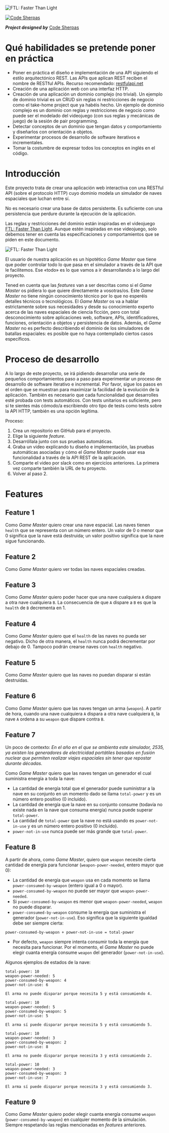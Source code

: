 ![FTL: Faster Than Light](images/FTL-logo.jpg "FTL: Faster Than Light")

[![Code Sherpas](images/code-sherpas.png "Code Sherpas")](https://code-sherpas.rocks)

***Project designed by*** [Code Sherpas](https://code-sherpas.rocks)

# Qué habilidades se pretende poner en práctica

- Poner en práctica el diseño e implementación de una API siguiendo el estilo arquitectónico REST. Las APIs que aplican REST reciben el nombre de RESTful APIs. Recurso recomendado: [restfulapi.net](https://restfulapi.net/)
- Creación de una aplicación web con una interfaz HTTP.
- Creación de una aplicación un dominio complejo (no trivial). Un ejemplo de dominio trivial es un CRUD sin reglas ni restricciones de negocio como el take-home project que ya habéis hecho. Un ejemplo de dominio complejo es un dominio con reglas y restricciones de negocio como puede ser el modelado del videojuego (con sus reglas y mecánicas de juego) de la sesión de pair programming.
- Detectar conceptos de un dominio que tengan datos y comportamiento y diseñarlos con orientación a objetos.
- Experimentar procesos de desarrollo de software iterativos e incrementales.
- Tomar la costumbre de expresar todos los conceptos en inglés en el código.

# Introducción

Este proyecto trata de crear una aplicación web interactiva con una RESTful API (sobre el protocolo HTTP) cuyo dominio modela un simulador de naves espaciales que luchan entre sí.

No es necesario crear una base de datos persistente. Es suficiente con una persistencia que perdure durante la ejecución de la aplicación.

Las reglas y restricciones del dominio están inspiradas en el videojuego [FTL: Faster Than Light](https://store.steampowered.com/app/212680/FTL_Faster_Than_Light/). Aunque estén inspiradas en ese videojuego, solo debemos tener en cuenta las especificaciones y comportamientos que se piden en este documento.

![FTL: Faster Than Light](images/FTL-image.jpg "FTL: Faster Than Light")

El usuario de nuestra aplicación es un hipotético _Game Master_ que tiene que poder controlar todo lo que pasa en el simulador a través de la API que le facilitemos. Ese «todo» es lo que vamos a ir desarrollando a lo largo del proyecto.

Tened en cuenta que las _features_ van a ser descritas como si el _Game Master_ os pidiera lo que quiere directamente a vosotras/os. Este _Game Master_ no tiene ningún conocimiento técnico por lo que no esperéis detalles técnicos o tecnológicos. El _Game Master_ os va a hablar estrictamente sobre sus necesidades y desde su conocimiento experto acerca de las naves espaciales de ciencia ficción, pero con total desconocimiento sobre aplicaciones web, software, APIs, identificadores, funciones, orientación a objetos y persistencia de datos.
Además, el _Game Master_ no es perfecto describiendo el dominio de los simuladores de batallas espaciales: es posible que no haya contemplado ciertos casos específicos.

# Proceso de desarrollo

A lo largo de este proyecto, se irá pidiendo desarrollar una serie de pequeños comportamientos paso a paso para experimentar un proceso de desarrollo de software iterativo e incremental. Por favor, sigue los pasos en el orden que se muestran para maximizar la facilidad de la evolución de la aplicación. También es necesario que cada funcionalidad que desarrolles esté probada con tests automáticos. Con tests unitarios es suficiente, pero si te sientes más cómodo/a escribiendo otro tipo de tests como tests sobre la API HTTP, también es una opción legítima.

Proceso:
1. Crea un repositorio en GitHub para el proyecto.
2. Elige la siguiente _feature_.
3. Desarróllala junto con sus pruebas automáticas.
4. Graba un video explicando tu diseño e implementación, las pruebas automáticas asociadas y cómo el _Game Master_ puede usar esa funcionalidad a través de la API REST de la aplicación.
5. Comparte el video por slack como en ejercicios anteriores. La primera vez comparte también la URL de tu proyecto.
6. Volver al paso 2.

# Features

## Feature 1

Como _Game Master_ quiero crear una nave espacial. Las naves tienen `health` que se representa con un número entero. Un valor de 0 o menor que 0 significa que la nave está destruida; un valor positivo significa que la nave sigue funcionando. 

## Feature 2

Como _Game Master_ quiero ver todas las naves espaciales creadas.

## Feature 3

Como _Game Master_ quiero poder hacer que una nave cualquiera `A` dispare a otra nave cualquiera `B`. La consecuencia de que `A` dispare a `B` es que la `health` de `B` decrementa en 1.

## Feature 4

Como _Game Master_ quiero que el `health` de las naves no pueda ser negativo. Dicho de otra manera, el `health` nunca podrá decrementar por debajo de 0. Tampoco podrán crearse naves con `health` negativo.

## Feature 5

Como _Game Master_ quiero que las naves no puedan disparar si están destruidas.

## Feature 6

Como _Game Master_ quiero que las naves tengan un arma (`weapon`). A partir de hora, cuando una nave cualquiera `A` dispara a otra nave cualquiera `B`, la nave `A` ordena a su `weapon` que dispare contra `B`.

## Feature 7

Un poco de contexto: _En el año en el que se ambienta este simulador, 2535, ya existen los generadores de electricidad portátiles basados en fusión nuclear que permiten realizar viajes espaciales sin tener que repostar durante décadas_.

Como _Game Master_ quiero que las naves tengan un generador el cual suministra energía a toda la nave: 
- La cantidad de energía total que el generador puede suministrar a la nave en su conjunto en un momento dado se llama `total-power` y es un número entero positivo (0 incluido).
- La cantidad de energía que la nave en su conjunto consume (todavía no existe nada en la nave que consuma energía) nunca puede superar `total-power`.
- La cantidad de `total-power` que la nave no está usando es `power-not-in-use` y es un número entero positivo (0 incluido).
- `power-not-in-use` nunca puede ser más grande que `total-power`.

## Feature 8

A partir de ahora, como _Game Master_, quiero que `weapon` necesite cierta cantidad de energía para funcionar (`weapon-power-needed`, entero mayor que 0):
- La cantidad de energía que `weapon` usa en cada momento se llama `power-consumed-by-weapon` (entero igual a 0 o mayor).
- `power-consumed-by-weapon` no puede ser mayor que `weapon-power-needed`.
- Si `power-consumed-by-weapon` es menor que `weapon-power-needed`, `weapon` no puede disparar.
- `power-consumed-by-weapon` consume la energía que suministra el generador (`power-not-in-use`). Eso significa que la siguiente igualdad debe ser siempre cierta:
```
power-consumed-by-weapon + power-not-in-use = total-power
```
- Por defecto, `weapon` siempre intenta consumir toda la energía que necesita para funcionar. Por el momento, el _Game Master_ no puede elegir cuanta energía consume `weapon` del generador (`power-not-in-use`).

Algunos ejemplos de estados de la nave:
```
total-power: 10
weapon-power-needed: 5
power-consumed-by-weapon: 4
power-not-in-use: 6

El arma no puede disparar porque necesita 5 y está consumiendo 4.
```
```
total-power: 10
weapon-power-needed: 5
power-consumed-by-weapon: 5
power-not-in-use: 5

El arma sí puede disparar porque necesita 5 y está consumiendo 5.
```
```
total-power: 10
weapon-power-needed: 3
power-consumed-by-weapon: 2
power-not-in-use: 8

El arma no puede disparar porque necesita 3 y está consumiendo 2.
```
```
total-power: 10
weapon-power-needed: 3
power-consumed-by-weapon: 3
power-not-in-use: 7

El arma sí puede disparar porque necesita 3 y está consumiendo 3.
```

## Feature 9

Como _Game Master_ quiero poder elegir cuanta energía consume `weapon` (`power-consumed-by-weapon`) en cualquier momento de la simulación. Siempre respetando las reglas mencionadas en _features_ anteriores.
